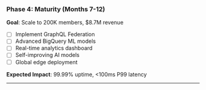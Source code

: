 ### Phase 4: Maturity (Months 7-12)

**Goal**: Scale to 200K members, $8.7M revenue

- [ ] Implement GraphQL Federation
- [ ] Advanced BigQuery ML models
- [ ] Real-time analytics dashboard
- [ ] Self-improving AI models
- [ ] Global edge deployment

**Expected Impact**: 99.99% uptime, <100ms P99 latency

---
